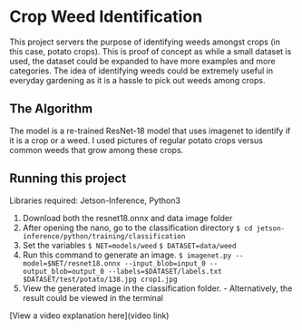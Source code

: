 # Crop Weed Identification 

This project servers the purpose of identifying weeds amongst crops (in this case, potato crops). This is proof of concept as while a small dataset is used, the dataset could be expanded to have more examples and more categories. The idea of identifying weeds could be extremely useful in everyday gardening as it is a hassle to pick out weeds among crops.

## The Algorithm

The model is a re-trained ResNet-18 model that uses imagenet to identify if it is a crop or a weed. I used pictures of regular potato crops versus common weeds that grow among these crops.  

## Running this project

Libraries required: Jetson-Inference, Python3
1. Download both the resnet18.onnx and data image folder
3. After opening the nano, go to the classification directory
``` $ cd jetson-inference/python/training/classification ```
4. Set the variables
``` $ NET=models/weed ```
``` $ DATASET=data/weed ```
5. Run this command to generate an image.
``` $ imagenet.py --model=$NET/resnet18.onnx --input_blob=input_0 --output_blob=output_0 --labels=$DATASET/labels.txt $DATASET/test/potato/138.jpg crop1.jpg ```
6. View the generated image in the classification folder. - Alternatively, the result could be viewed in the terminal

[View a video explanation here](video link)
